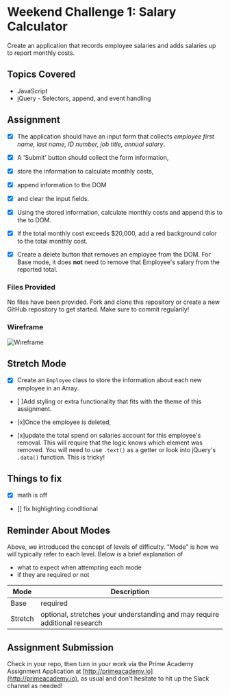 # Weekend Challenge 1: Salary Calculator
Create an application that 
records employee salaries 
and adds salaries up to report monthly costs. 

## Topics Covered
- JavaScript
- jQuery - Selectors, append, and event handling

## Assignment

- [x] The application should have an 
input form that collects 
_employee first name, last name, ID number, job title, annual salary_.

- [x] A 'Submit' button should collect the form information, 
- [x] store the information to calculate monthly costs, 
- [x] append information to the DOM 
- [x] and clear the input fields. 

- [x] Using the stored information, 
calculate monthly costs 
and append this to the to DOM. 
- [x] If the total monthly cost exceeds $20,000, 
add a red background color to the total monthly cost.

- [x] Create a delete button that removes an employee from the DOM. For Base mode, it does **not** need to remove that Employee's salary from the reported total.

### Files Provided
No files have been provided. Fork and clone this repository or create a new GitHub repository to get started. Make sure to commit regularily!

### Wireframe

![Wireframe](salary-calc-wireframe.png)

## Stretch Mode

- [x] Create an `Employee` class to store the information about each new employee in an Array.

- [ ]Add styling or extra functionality that fits with the theme of this assignment.

- [x]Once the employee is deleted, 
- [x]update the total spend on salaries account for this employee's removal. This will require that the logic knows which element was removed. You will need to use `.text()` as a getter or look into jQuery's `.data()` function. This is tricky! 

## Things to fix
- [x] math is off
- [] fix highlighting conditional



## Reminder About Modes

Above, we introduced the concept of levels of difficulty. "Mode" is how we will typically refer to each level. Below is a brief explanation of

* what to expect when attempting each mode
* if they are required or not

Mode | Description
--- | ---
Base | required
Stretch | optional, stretches your understanding and may require additional research

## Assignment Submission
Check in your repo, then turn in your work via the Prime Academy Assignment Application at [http://primeacademy.io](http://primeacademy.io), as usual and don't hesitate to hit up the Slack channel as needed!
